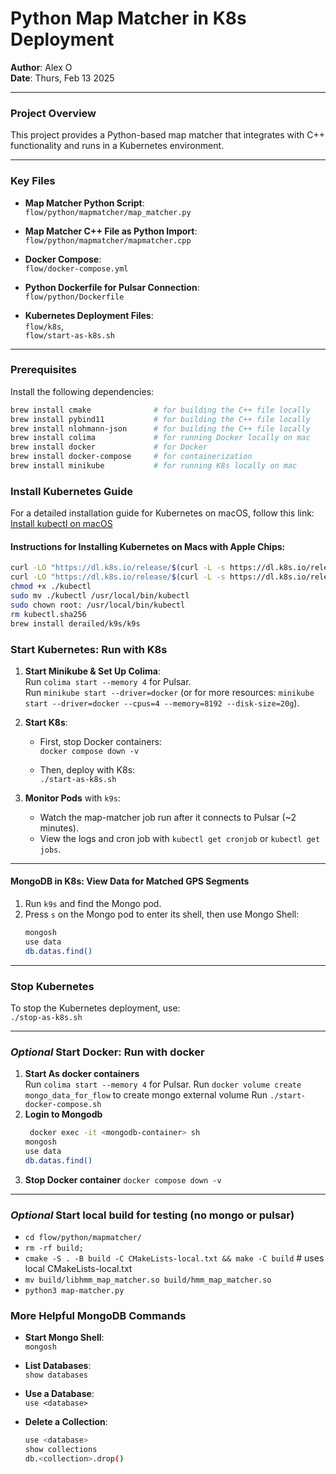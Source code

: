 # Python Map Matcher in K8s Deployment  
**Author**: Alex O  
**Date**: Thurs, Feb 13 2025

---

### Project Overview

This project provides a Python-based map matcher that integrates with C++ functionality and runs in a Kubernetes environment.

---

### Key Files

- **Map Matcher Python Script**:  
  `flow/python/mapmatcher/map_matcher.py`

- **Map Matcher C++ File as Python Import**:  
  `flow/python/mapmatcher/mapmatcher.cpp`

- **Docker Compose**:  
  `flow/docker-compose.yml`

- **Python Dockerfile for Pulsar Connection**:  
  `flow/python/Dockerfile`

- **Kubernetes Deployment Files**:  
  `flow/k8s`,  
  `flow/start-as-k8s.sh`

---

### Prerequisites

Install the following dependencies:

```bash
brew install cmake              # for building the C++ file locally
brew install pybind11           # for building the C++ file locally
brew install nlohmann-json      # for building the C++ file locally
brew install colima             # for running Docker locally on mac
brew install docker             # for Docker
brew install docker-compose     # for containerization
brew install minikube           # for running K8s locally on mac
```

### Install Kubernetes Guide

For a detailed installation guide for Kubernetes on macOS, follow this link:  
[Install kubectl on macOS](https://kubernetes.io/docs/tasks/tools/install-kubectl-macos/)

#### Instructions for Installing Kubernetes on Macs with Apple Chips:

```bash
curl -LO "https://dl.k8s.io/release/$(curl -L -s https://dl.k8s.io/release/stable.txt)/bin/darwin/arm64/kubectl"
curl -LO "https://dl.k8s.io/release/$(curl -L -s https://dl.k8s.io/release/stable.txt)/bin/darwin/arm64/kubectl.sha256"
chmod +x ./kubectl
sudo mv ./kubectl /usr/local/bin/kubectl
sudo chown root: /usr/local/bin/kubectl
rm kubectl.sha256
brew install derailed/k9s/k9s
```

### Start Kubernetes: Run with K8s

1. **Start Minikube & Set Up Colima**:  
   Run `colima start --memory 4` for Pulsar.  
   Run `minikube start --driver=docker` (or for more resources: `minikube start --driver=docker --cpus=4 --memory=8192 --disk-size=20g`).

2. **Start K8s**:  
   - First, stop Docker containers:  
     `docker compose down -v`

   - Then, deploy with K8s:  
     `./start-as-k8s.sh`

3. **Monitor Pods** with `k9s`:  
   - Watch the map-matcher job run after it connects to Pulsar (~2 minutes).
   - View the logs and cron job with `kubectl get cronjob` or `kubectl get jobs`.

---

#### MongoDB in K8s: View Data for Matched GPS Segments

1. Run `k9s` and find the Mongo pod.
2. Press `s` on the Mongo pod to enter its shell, then use Mongo Shell:
   ```bash
   mongosh
   use data
   db.datas.find()
   ```

---

### Stop Kubernetes

To stop the Kubernetes deployment, use:  
`./stop-as-k8s.sh`

---

### *Optional* Start Docker: Run with docker

1. **Start As docker containers**  
   Run `colima start --memory 4` for Pulsar. 
   Run `docker volume create mongo_data_for_flow` to create mongo external volume
   Run `./start-docker-compose.sh`
2. **Login to Mongodb**
   ```bash
    docker exec -it <mongodb-container> sh
   mongosh
   use data
   db.datas.find()
   ```
3. **Stop Docker container**
   `docker compose down -v`
---


### *Optional* Start local build for testing (no mongo or pulsar)
- `cd flow/python/mapmatcher/`
- `rm -rf build;`
- `cmake -S . -B build -C CMakeLists-local.txt && make -C build` # uses local CMakeLists-local.txt
- `mv build/libhmm_map_matcher.so build/hmm_map_matcher.so`
- `python3 map-matcher.py`


### More Helpful MongoDB Commands

- **Start Mongo Shell**:  
  `mongosh`

- **List Databases**:  
  `show databases`

- **Use a Database**:  
  `use <database>`

- **Delete a Collection**:  
  ```bash
  use <database>
  show collections
  db.<collection>.drop()
  ```